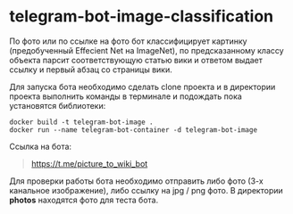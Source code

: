 # telegram-bot-image-classification

По фото или по ссылке на фото бот классифицирует картинку (предобученный Effecient Net на ImageNet),
по предсказанному классу объекта парсит соответствующую статью вики и ответом выдает ссылку
и первый абзац со страницы вики.

Для запуска бота необходимо сделать clone проекта и в директории проекта выполнить команды в терминале и подождать пока установятся библиотеки:
```
docker build -t telegram-bot-image .  
docker run --name telegram-bot-container -d telegram-bot-image
```

Ссылка на бота:
> https://t.me/picture_to_wiki_bot

Для проверки работы бота необходимо отправить либо фото (3-х канальное изображение), либо ссылку на jpg / png фото.
В директории **photos** находятся фото для теста бота.

